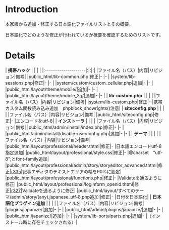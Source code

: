 # Introduction #

本家版から追加・修正する日本語化ファイルリストとその概要。

日本語化でどのような修正が行われているか概要を確認するためのリストです。


# Details #

| **携帯ハック** | | | |
|:--------------------|:|:|:|
|ファイル名（パス）|内容|リビジョン|備考|
|public\_html/lib-common.php|修正|- |- |
|system/lib-sessions.php|修正|- |- |
|system/custom/custom\_cellular.php|追加|- |- |
|public\_html/layout/theme/mobile/|追加|- |- |
|public\_html/layout/theme/mobile\_3g/|追加|- |- |
| **lib-custom.php** | | | |
|ファイル名（パス）|内容|リビジョン|備考|
|system/lib-custom.php|修正|- |携帯カスタム関数読み込み追加　phpblock\_showrights()注意|
| **siteconfig.php** | | | |
|ファイル名（パス）|内容|リビジョン|備考|
|public\_html/siteconfig.php|修正|- |エンコードをutf-8|
| **インストーラ** | | | |
|ファイル名（パス）|内容|リビジョン|備考|
|public\_html/admin/install/index.php|修正|- |- |
|public\_html/admin/install/disable-userconfig.php|追加|- |- |
| **テーマ** | | | |
|ファイル名（パス）|内容|リビジョン|備考|
|public\_html/layout/professional/header.thtml|修正|- |日本語エンコードutf-8指定追加|
|public\_html/layout/professional/style.css|修正|- |@charset　"utf-8";とfont-family追加|
|public\_html/layout/professional/admin/story/storyeditor\_advanced.thtml|修正|[r335](https://code.google.com/p/geeklog-jp/source/detail?r=335)|記事エディタのテキストエリアの幅を90%に設定|
|public\_html/layout/professional/functions.php|修正|- |Validateを通るように修正|
|public\_html/layout/professional/loginform\_openid.thtml|修正|[r327](https://code.google.com/p/geeklog-jp/source/detail?r=327)|Validateを通るように修正|
|public\_html/layout/すべてのテーマ/admin/story/(any).japanese\_utf-8.php追加l|修正|- |日付を日本語化|
| **日本語化プラグイン追加** | | | |
|ファイル名（パス）|内容|リビジョン|備考|
|plugins/japanize/|追加|- |- |
|public\_html/admin/plugins/japanize/|追加|- |- |
|public\_html/japanize/|追加|- |- |
|system/lib-portalparts.php|追加|- |（インストール時に存在チェックされる）|